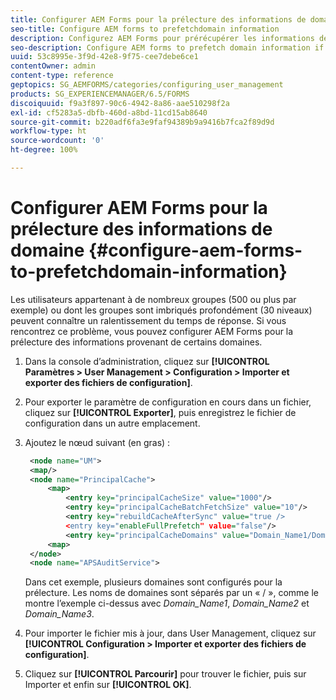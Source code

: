 ```yaml
---
title: Configurer AEM Forms pour la prélecture des informations de domaine
seo-title: Configure AEM forms to prefetchdomain information
description: Configurez AEM Forms pour prérécupérer les informations de domaine si vous rencontrez un délai de réponse plus lent en raison de groupes imbriqués profondément ou si vous êtes membre de nombreux groupes.
seo-description: Configure AEM forms to prefetch domain information if you experience a slower response time due to deeply nested groups or if you are a member of many groups.
uuid: 53c8995e-3f9d-42e8-9f75-cee7debe6ce1
contentOwner: admin
content-type: reference
geptopics: SG_AEMFORMS/categories/configuring_user_management
products: SG_EXPERIENCEMANAGER/6.5/FORMS
discoiquuid: f9a3f897-90c6-4942-8a86-aae510298f2a
exl-id: cf5283a5-dbfb-460d-a8bd-11cd15ab8640
source-git-commit: b220adf6fa3e9faf94389b9a9416b7fca2f89d9d
workflow-type: ht
source-wordcount: '0'
ht-degree: 100%

---
```


# Configurer AEM Forms pour la prélecture des informations de domaine {#configure-aem-forms-to-prefetchdomain-information}

Les utilisateurs appartenant à de nombreux groupes (500 ou plus par exemple) ou dont les groupes sont imbriqués profondément (30 niveaux) peuvent connaître un ralentissement du temps de réponse. Si vous rencontrez ce problème, vous pouvez configurer AEM Forms pour la prélecture des informations provenant de certains domaines.

1. Dans la console d’administration, cliquez sur **[!UICONTROL Paramètres > User Management > Configuration > Importer et exporter des fichiers de configuration]**.
1. Pour exporter le paramètre de configuration en cours dans un fichier, cliquez sur **[!UICONTROL Exporter]**, puis enregistrez le fichier de configuration dans un autre emplacement.
1. Ajoutez le nœud suivant (en gras) :

   ```xml
    <node name="UM">
    <map/>
    <node name="PrincipalCache">
        <map>
            <entry key="principalCacheSize" value="1000"/>
            <entry key="principalCacheBatchFetchSize" value="10"/>
            <entry key="rebuildCacheAfterSync" value="true />
            <entry key="enableFullPrefetch" value="false"/>
            <entry key="principalCacheDomains" value="Domain_Name1/Domain_Name2/Domain_Name3"/>
        <map>
    </node>
    <node name="APSAuditService">
   ```

   Dans cet exemple, plusieurs domaines sont configurés pour la prélecture. Les noms de domaines sont séparés par un « / », comme le montre l’exemple ci-dessus avec *Domain_Name1*, *Domain_Name2* et *Domain_Name3*.

1. Pour importer le fichier mis à jour, dans User Management, cliquez sur **[!UICONTROL Configuration > Importer et exporter des fichiers de configuration]**.
1. Cliquez sur **[!UICONTROL Parcourir]** pour trouver le fichier, puis sur Importer et enfin sur **[!UICONTROL OK]**.
